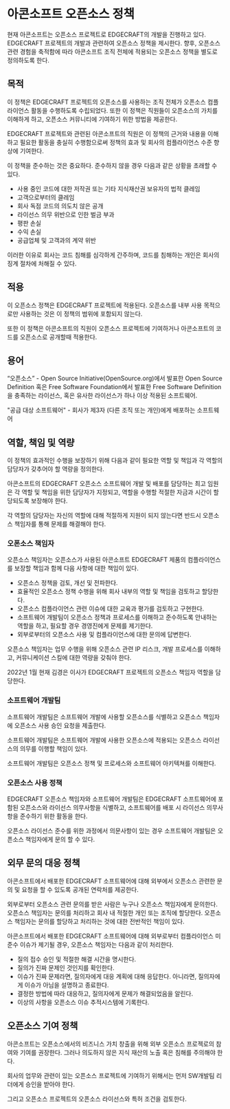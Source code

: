 # 아콘소프트 오픈소스 정책

현재 아콘소프트는 오픈소스 프로젝트로 EDGECRAFT의 개발을 진행하고 있다. EDGECRAFT 프로젝트의 개발과 관련하여 오픈소스 정책을 제시한다. 향후, 오픈소스 관련 경험을 축적함에 따라 아콘소프트 조직 전체에 적용되는 오픈소스 정책을 별도로 정의하도록 한다.

## 목적

이 정책은 EDGECRAFT 프로젝트의 오픈소스를 사용하는 조직 전체가 오픈소스 컴플라이언스 활동을 수행하도록 수립되었다. 또한 이 정책은 직원들이 오픈소스의 가치를 이해하게 하고, 오픈소스 커뮤니티에 기여하기 위한 방법을 제공한다.

EDGECRAFT 프로젝트와 관련된 아콘소프트의 직원은 이 정책의 근거와 내용을 이해하고 필요한 활동을 충실히 수행함으로써 정책의 효과 및 회사의 컴플라이언스 수준 향상에 기여한다.

이 정책을 준수하는 것은 중요하다. 준수하지 않을 경우 다음과 같은 상황을 초래할 수 있다.

- 사용 중인 코드에 대한 저작권 또는 기타 지식재산권 보유자의 법적 클레임
- 고객으로부터의 클레임
- 회사 독점 코드의 의도치 않은 공개
- 라이선스 의무 위반으로 인한 벌금 부과
- 평판 손실
- 수익 손실
- 공급업체 및 고객과의 계약 위반

이러한 이유로 회사는 코드 침해를 심각하게 간주하며, 코드를 침해하는 개인은 회사의 징계 절차에 처해질 수 있다.

## 적용

이 오픈소스 정책은 EDGECRAFT 프로젝트에 적용된다. 오픈소스를 내부 사용 목적으로만 사용하는 것은 이 정책의 범위에 포함되지 않는다. 

또한 이 정책은 아콘소프트의 직원이 오픈소스 프로젝트에 기여하거나 아콘소프트의 코드를 오픈소스로 공개할때 적용한다.

## 용어

“오픈소스” - Open Source Initiative(OpenSource.org)에서 발표한 Open Source Definition 혹은 Free Software Foundation에서 발표한 Free Software Definition을 충족하는 라이선스, 혹은 유사한 라이선스가 하나 이상 적용된 소프트웨어.

"공급 대상 소프트웨어" - 회사가 제3자 (다른 조직 또는 개인)에게 배포하는 소프트웨어

## 역할, 책임 및 역량

이 정책의 효과적인 수행을 보장하기 위해 다음과 같이 필요한 역할 및 책임과 각 역할의 담당자가 갖추어야 할 역량을 정의한다.

아콘소프트의 EDGECRAFT 오픈소스 소프트웨어 개발 및 배포를 담당하는 최고 임원은 각 역할 및 책임을 위한 담당자가 지정되고, 역할을 수행할 적절한 자금과 시간이 할당되도록 보장해야 한다.

각 역할의 담당자는 자신의 역할에 대해 적절하게 지원이 되지 않는다면 반드시 오픈소스 책임자를 통해 문제를 해결해야 한다. 

### 오폰소스 책임자

오픈소스 책임자는 오픈소스가 사용된 아콘소프트 EDGECRAFT 제품의 컴플라이언스를 보장할 책임과 함께 다음 사항에 대한 책임이 있다.

- 오픈소스 정책을 검토, 개선 및 전파한다.
- 효율적인 오픈소스 정책 수행을 위해 회사 내부의 역할 및 책임을 검토하고 할당한다.
- 오픈소스 컴플라이언스 관련 이슈에 대한 교육과 평가를 검토하고 구현한다.
- 소프트웨어 개발팀이 오픈소스 정책과 프로세스를 이해하고 준수하도록 안내하는 역할을 하고, 필요할 경우 경영진에게 문제를 제기한다.
- 외부로부터의 오픈소스 사용 및 컴플라이언스에 대한 문의에 답변한다.

오픈소스 책임자는 업무 수행을 위해 오픈소스 관련 IP 리스크, 개발 프로세스를 이해하고, 커뮤니케이션 스킬에 대한 역량을 갖춰야 한다.

2022년 1월 현재 김경은 이사가 EDGECRAFT 프로젝트의 오픈소스 책임자 역할을 담당한다.

### 소프트웨어 개발팀

소프트웨어 개발팀은 소프트웨어 개발에 사용할 오픈소스를 식별하고 오픈소스 책임자에 오픈소스 사용 승인 요청을 제출한다.

소프트웨어 개발팀은 소프트웨어 개발에 사용한 오픈소스에 적용되는 오픈소스 라이선스의 의무를 이행할 책임이 있다.

소프트웨어 개발팀은 오픈소스 정책 및 프로세스와 소프트웨어 아키텍쳐를 이해한다.

### 오픈소스 사용 정책

EDGECRAFT 오픈소스 책임자와 소프트웨어 개발팀은 EDGECRAFT 소프트웨어에 포함된 오픈소스와 라이선스 의무사항을 식별하고, 소프트웨어를 배포 시 라이선스 의무사항을 준수하기 위한 활동을 한다.

오픈소스 라이선스 준수를 위한 과정에서 의문사항이 있는 경우 소프트웨어 개발팀은 오픈소스 책임자에게 문의 할 수 있다. 

## 외무 문의 대응 정책

아콘소프트에서 배포한 EDGECRAFT 소프트웨어에 대해 외부에서 오픈소스 관련한 문의 및 요청을 할 수 있도록 공개된 연락처를 제공한다.

외부로부터 오픈소스 관련 문의를 받은 사람은 누구나 오픈소스 책임자에게 문의한다. 오픈소스 책임자는 문의를 처리하고 회사 내 적절한 개인 또는 조직에 할당한다. 오픈소스 책임자는 문의를 할당하고 처리하는 것에 대한 전반적인 책임이 있다.

아콘소프트에서 배포한 EDGECRAFT 소프트웨어에 대해 외부로부터 컴플라이언스 미준수 이슈가 제기될 경우, 오픈소스 책임자는 다음과 같이 처리한다.

- 질의 접수 승인 및 적절한 해결 시간을 명시한다.
- 질의가 진짜 문제인 것인지를 확인한다.
- 이슈가 진짜 문제라면, 질의자에게 대응 계획에 대해 응답한다. 아니라면, 질의자에게 이슈가 아님을 설명하고 종료한다.
- 결정한 방법에 따라 대응하고, 질의자에게 문제가 해결되었음을 알린다.
- 이상의 사항을 오픈소스 이슈 추적시스템에 기록한다.

## 오픈소스 기여 정책

아콘소프트는 오픈소스에서의 비즈니스 가치 창출을 위해 외부 오픈소스 프로젝로의 참여와 기여를 권장한다. 그러나 의도하지 않은 지식 재산의 노출 혹은 침해를 주의해야 한다.

회사의 업무와 관련이 있는 오픈소스 프로젝트에 기여하기 위해서는 먼저 SW개발팀 리더에게 승인을 받아야 한다.

그리고 오픈소스 프로젝트의 오픈소스 라이선스와 특허 조건을 검토한다.